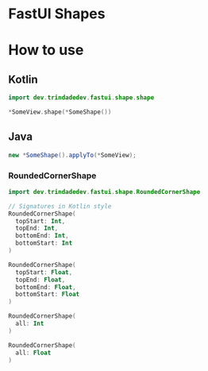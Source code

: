 # FastUI Shapes

# How to use
## Kotlin

``` kotlin
import dev.trindadedev.fastui.shape.shape

*SomeView.shape(*SomeShape())

```

## Java
```java
new *SomeShape().applyTo(*SomeView);
```

### RoundedCornerShape

``` Kotlin
import dev.trindadedev.fastui.shape.RoundedCornerShape

// Signatures in Kotlin style
RoundedCornerShape(
  topStart: Int,
  topEnd: Int,
  bottomEnd: Int,
  bottomStart: Int
)

RoundedCornerShape(
  topStart: Float,
  topEnd: Float,
  bottomEnd: Float,
  bottomStart: Float
)

RoundedCornerShape(
  all: Int
)

RoundedCornerShape(
  all: Float
)
```
